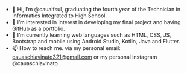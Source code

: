 - 👋 Hi, I’m @cauaifsul, graduating the fourth year of the Technician in Informatics Integrated to High School.
- 👀 I’m interested in interest in developing my final project and having GitHub as a portfolio.
- 🌱 I’m currently learning web languages such as HTML, CSS, JS, Bootstrap and mobile using Android Studio, Kotlin, Java and Flutter.
- 📫 How to reach me. via my personal email: cauaschiavinato321@gmail.com or my personal instagram @cauaschiavinato

<!---
cauaifsul/cauaifsul is a ✨ special ✨ repository because its `README.md` (this file) appears on your GitHub profile.
You can click the Preview link to take a look at your changes.
--->
